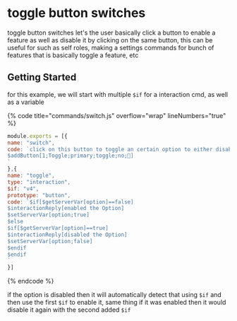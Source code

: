 # toggle button switches

toggle button switches let's the user basically click a button to enable a feature as well as disable it by clicking on the same button, this can be useful for such as self roles, making a settings commands for bunch of features that is basically toggle a feature, etc



## Getting Started

for this example, we will start with multiple `$if` for a interaction cmd, as well as a variable

{% code title="commands/switch.js" overflow="wrap" lineNumbers="true" %}
```javascript
module.exports = [{
name: "switch",
code: `click on this button to toggle an certain option to either disable it or re-enable it
$addButton[1;Toggle;primary;toggle;no;🔄]
`
},{
name: "toggle",
type: "interaction",
$if: "v4",
prototype: "button",
code: `$if[$getServerVar[option]==false]
$interactionReply[enabled the Option]
$setServerVar[option;true]
$else
$if[$getServerVar[option]==true]
$interactionReply[disabled the Option]
$setServerVar[option;false]
$endif
$endif
`
}]
```
{% endcode %}

if the option is disabled then it will automatically detect that using `$if` and then use the first `$if` to enable it, same thing if it was enabled then it would disable it again with the second added `$if`
